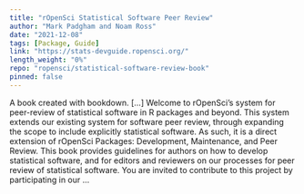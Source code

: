 ```yaml
---
title: "rOpenSci Statistical Software Peer Review"
author: "Mark Padgham and Noam Ross"
date: "2021-12-08"
tags: [Package, Guide]
link: "https://stats-devguide.ropensci.org/"
length_weight: "0%"
repo: "ropensci/statistical-software-review-book"
pinned: false
---
```


A book created with bookdown. [...] Welcome to rOpenSci’s system for peer-review of
statistical software in R packages and beyond. This system extends our existing
system for software peer
review, through expanding the
scope to
include explicitly statistical software. As such, it is a direct extension of
rOpenSci Packages: Development, Maintenance, and
Peer Review. This book provides guidelines for
authors on how to develop statistical software, and for editors and reviewers
on our processes for peer review of statistical software. You are invited to contribute to this project by participating in our ...
